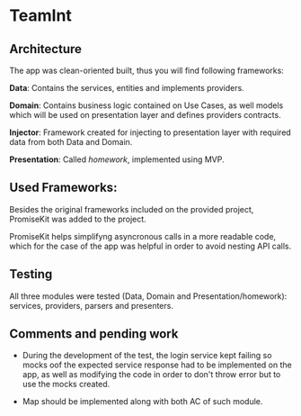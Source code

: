 # TeamInt

## Architecture
The app was clean-oriented built, thus you will find following frameworks:

**Data**: Contains the services, entities and implements providers.

**Domain**: Contains business logic contained on Use Cases, as well models which will be used on presentation layer and defines providers contracts.

**Injector**: Framework created for injecting to presentation layer with required data from both Data and Domain.

**Presentation**: Called *homework*, implemented using MVP.

## Used Frameworks:
Besides the original frameworks included on the provided project, PromiseKit was added to the project.

PromiseKit helps simplifyng asyncronous calls in a more readable code, which for the case of the app was helpful in order to avoid nesting API calls.

## Testing
All three modules were tested (Data, Domain and Presentation/homework): services, providers, parsers and presenters.

## Comments and pending work
- During the development of the test, the login service kept failing so mocks oof the expected service response had to be implemented on the app, as well as modifying the code in order to don't throw error but to use the mocks created.

- Map should be implemented along with both AC of such module.
